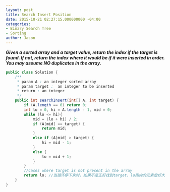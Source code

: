 ```yaml
---
layout: post
title: Search Insert Position
date: 2015-10-21 02:27:15.000000000 -04:00
categories:
- Binary Search Tree
- Sorting
author: Jason
---
```

<p><strong><em>Given a sorted array and a target value, return the index if the target is found. If not, return the index where it would be if it were inserted in order. You may assume NO duplicates in the array.</em></strong><br />


``` java
public class Solution {
    /** 
     * param A : an integer sorted array
     * param target :  an integer to be inserted
     * return : an integer
     */
    public int searchInsert(int[] A, int target) {
        if (A.length == 0) return 0;
        int lo = 0, hi = A.length - 1, mid = 0;
        while (lo <= hi){
            mid = (lo + hi) / 2;
            if (A[mid] == target) {
                return mid;
            }
            else if (A[mid] > target) {
                hi = mid - 1;
            }
            else {
                lo = mid + 1;
            }
        }
        //cases where target is not present in the array
        return lo; //当循环停下来时，如果不是正好找到target，lo指向的元素恰好大于target，hi指向的元素恰好小于target，这里lo和hi可能越界，不过如果越界就说明大于（小于）target并且是最大（最小）
    }
}
```
